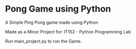 # Pong Game using Python
A Simple Ping Pong game made using Python

Made as a Minor Project for: IT152 - Python Programming Lab

Run main_project.py to run the Game.
